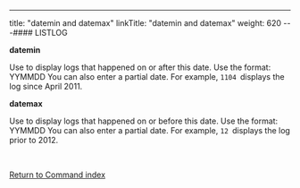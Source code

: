 ---
title: "datemin and datemax"
linkTitle: "datemin and datemax"
weight: 620
---#### LISTLOG

****datemin****

Use to display logs that happened on or after this date. Use the format: YYMMDD You can also enter a partial date. For example, `1104 `displays the log since April 2011.

****datemax****

Use to display logs that happened on or before this date. Use the format: YYMMDD You can also enter a partial date. For example, `12 `displays the log prior to 2012.

 

[Return to Command index](../../)

